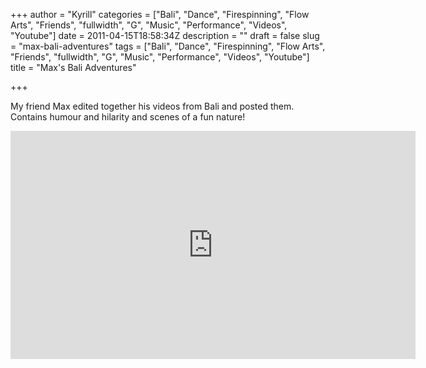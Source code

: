 +++
author = "Kyrill"
categories = ["Bali", "Dance", "Firespinning", "Flow Arts", "Friends", "fullwidth", "G", "Music", "Performance", "Videos", "Youtube"]
date = 2011-04-15T18:58:34Z
description = ""
draft = false
slug = "max-bali-adventures"
tags = ["Bali", "Dance", "Firespinning", "Flow Arts", "Friends", "fullwidth", "G", "Music", "Performance", "Videos", "Youtube"]
title = "Max's Bali Adventures"

+++


My friend Max edited together his videos from Bali and posted them. Contains humour and hilarity and scenes of a fun nature!

<iframe allowfullscreen="" frameborder="0" height="365" src="https://www.youtube.com/embed/Cgzk5YFfagU?feature=oembed" width="648"></iframe>


